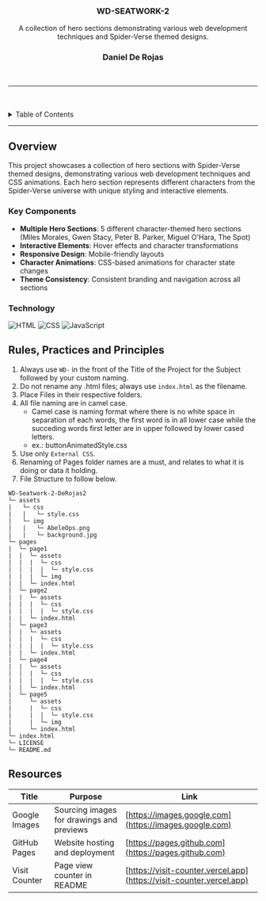 
<a name="readme-top"></a>

<br/>

<br />
<div align="center">
  <a href="https://github.com/Travctrl/">

  </a>

  <h3 align="center">WD-SEATWORK-2</h3>
</div>

<div align="center">
  A collection of hero sections demonstrating various web development techniques and Spider-Verse themed designs.
  
  <h3 align="center">Daniel De Rojas</h3>
</div>
<br />



---

<br />
<br />

<!-- TODO: If you want to add more layers for your readme -->
<details>
  <summary>Table of Contents</summary>
  <ol>
    <li>
      <a href="#overview">Overview</a>
      <ol>
        <li>
          <a href="#key-components">Key Components</a>
        </li>
        <li>
          <a href="#technology">Technology</a>
        </li>
      </ol>
    </li>
    <li>
      <a href="#rules-practices-and-principles">Rules, Practices and Principles</a>
    </li>
    <li>
      <a href="#resources">Resources</a>
    </li>
  </ol>
</details>

---

## Overview

This project showcases a collection of hero sections with Spider-Verse themed designs, demonstrating various web development techniques and CSS animations. Each hero section represents different characters from the Spider-Verse universe with unique styling and interactive elements.

### Key Components
- **Multiple Hero Sections**: 5 different character-themed hero sections (Miles Morales, Gwen Stacy, Peter B. Parker, Miguel O'Hara, The Spot)
- **Interactive Elements**: Hover effects and character transformations
- **Responsive Design**: Mobile-friendly layouts
- **Character Animations**: CSS-based animations for character state changes
- **Theme Consistency**: Consistent branding and navigation across all sections

### Technology
![HTML](https://img.shields.io/badge/HTML-E34F26?style=for-the-badge&logo=html5&logoColor=white)
![CSS](https://img.shields.io/badge/CSS-1572B6?style=for-the-badge&logo=css3&logoColor=white)
![JavaScript](https://img.shields.io/badge/JavaScript-F7DF1E?style=for-the-badge&logo=javascript&logoColor=black)


## Rules, Practices and Principles
1. Always use `WD-` in the front of the Title of the Project for the Subject followed by your custom naming.
2. Do not rename any .html files; always use `index.html` as the filename.
3. Place Files in their respective folders.
4. All file naming are in camel case.
   - Camel case is naming format where there is no white space in separation of each words, the first word is in all lower case while the succeding words first letter are in upper followed by lower cased letters.
   - ex.: buttonAnimatedStyle.css
5. Use only `External CSS`.
6. Renaming of Pages folder names are a must, and relates to what it is doing or data it holding.
7. File Structure to follow below.

```
WD-Seatwork-2-DeRojas2
└─ assets
|   └─ css
|   |   └─ style.css
|   └─ img
|   |   └─ AbeleOps.png
|   |   └─ background.jpg
└─ pages
|  └─ page1
|  |  └─ assets
|  |  |  └─ css
|  |  |  |  └─ style.css
|  |  |  └─ img
|  |  └─ index.html
|  └─ page2
|  |  └─ assets
|  |  |  └─ css
|  |  |  |  └─ style.css
|  |  └─ index.html
|  └─ page3
|  |  └─ assets
|  |  |  └─ css
|  |  |  |  └─ style.css
|  |  └─ index.html
|  └─ page4
|  |  └─ assets
|  |  |  └─ css
|  |  |  |  └─ style.css
|  |  └─ index.html
|  └─ page5
|     └─ assets
|     |  └─ css
|     |  |  └─ style.css
|     |  └─ img
|     └─ index.html
└─ index.html
└─ LICENSE
└─ README.md
```

## Resources

| Title             | Purpose                                  | Link                                                         |
|-------------------|------------------------------------------|--------------------------------------------------------------|
| Google Images     | Sourcing images for drawings and previews| [https://images.google.com](https://images.google.com)       |
| GitHub Pages      | Website hosting and deployment            | [https://pages.github.com](https://pages.github.com)         |
| Visit Counter     | Page view counter in README               | [https://visit-counter.vercel.app](https://visit-counter.vercel.app) |


